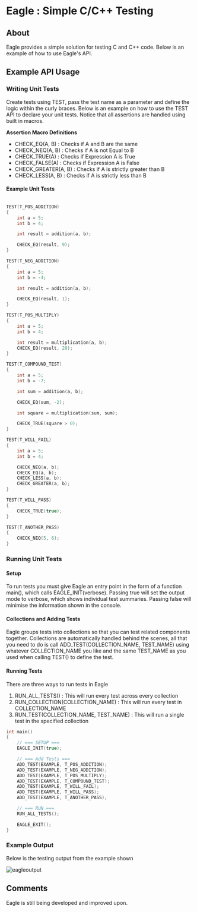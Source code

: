 # Eagle : Simple C/C++ Testing

## About

Eagle provides a simple solution for testing C and C++ code. Below is an example of how to use Eagle's API.

## Example API Usage

### Writing Unit Tests

Create tests using TEST, pass the test name as a parameter and define the logic within the curly braces. Below is an example on how to use the 
TEST API to declare your unit tests. Notice that all assertions are handled using built in macros.

**Assertion Macro Definitions**
* CHECK_EQ(A, B) : Checks if A and B are the same
* CHECK_NEQ(A, B) : Checks if A is not Equal to B
* CHECK_TRUE(A) : Checks if Expression A is True
* CHECK_FALSE(A) : Checks if Expression A is False
* CHECK_GREATER(A, B) : Checks if A is strictly greater than B
* CHECK_LESS(A, B) : Checks if A is strictly less than B

#### Example Unit Tests

```C++

TEST(T_POS_ADDITION)
{
    int a = 5;
    int b = 4;

    int result = addition(a, b);

    CHECK_EQ(result, 9);
}

TEST(T_NEG_ADDITION)
{
    int a = 5;
    int b = -4;

    int result = addition(a, b);

    CHECK_EQ(result, 1);
}

TEST(T_POS_MULTIPLY)
{
    int a = 5;
    int b = 4;

    int result = multiplication(a, b);
    CHECK_EQ(result, 20);
}

TEST(T_COMPOUND_TEST)
{
    int a = 5;
    int b = -7;

    int sum = addition(a, b);

    CHECK_EQ(sum, -2);

    int square = multiplication(sum, sum);

    CHECK_TRUE(square > 0);
}

TEST(T_WILL_FAIL)
{
    int a = 5;
    int b = 4;

    CHECK_NEQ(a, b);
    CHECK_EQ(a, b);
    CHECK_LESS(a, b);
    CHECK_GREATER(a, b);
}

TEST(T_WILL_PASS)
{
    CHECK_TRUE(true);
}

TEST(T_ANOTHER_PASS)
{
    CHECK_NEQ(5, 6);
}

```

### Running Unit Tests

#### Setup

To run tests you must give Eagle an entry point in the form of a function main(), which calls EAGLE_INIT(verbose). Passing true will set the output 
mode to verbose, which shows individual test summaries. Passing false will minimise the information shown in the console. 

#### Collections and Adding Tests

Eagle groups tests into collections so that you can test related components together. Collections are automatically handled behind the scenes, all that you need to do is call ADD_TEST(COLLECTION_NAME, TEST_NAME) using whatever COLLECTION_NAME you like and the same TEST_NAME as you used when calling TEST() to define the test. 

#### Running Tests

There are three ways to run tests in Eagle

1. RUN_ALL_TESTS() : This will run every test across every collection
2. RUN_COLLECTION(COLLECTION_NAME) : This will run every test in COLLECTION_NAME
3. RUN_TEST(COLLECTION_NAME, TEST_NAME) : This will run a single test in the specified collection


```C++
int main()
{
    // === SETUP ===
    EAGLE_INIT(true);

    // === Add Tests ===
    ADD_TEST(EXAMPLE, T_POS_ADDITION);
    ADD_TEST(EXAMPLE, T_NEG_ADDITION);
    ADD_TEST(EXAMPLE, T_POS_MULTIPLY);
    ADD_TEST(EXAMPLE, T_COMPOUND_TEST);
    ADD_TEST(EXAMPLE, T_WILL_FAIL);
    ADD_TEST(EXAMPLE, T_WILL_PASS);
    ADD_TEST(EXAMPLE, T_ANOTHER_PASS);

    // === RUN ===
    RUN_ALL_TESTS();

    EAGLE_EXIT();
}
```

### Example Output

Below is the testing output from the example shown

![eagleoutput](https://user-images.githubusercontent.com/76637128/208039787-ad6fae16-1e76-4209-9b0c-390cfc9333fd.png)


## Comments

Eagle is still being developed and improved upon.

#### 

